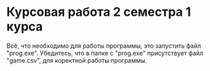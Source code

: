 # Курсовая работа 2 семестра 1 курса

Всё, что необходимо для работы программы, это запустить файл "prog.exe". Убедитесь, что в папке с "prog.exe" присутствует файл "game.csv", для коректной работы программы.
